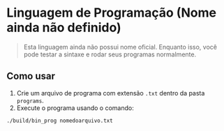 # Linguagem de Programação (Nome ainda não definido)

> Esta linguagem ainda não possui nome oficial. Enquanto isso, você pode testar a sintaxe e rodar seus programas normalmente.

## Como usar

1. Crie um arquivo de programa com extensão `.txt` dentro da pasta `programs`.
2. Execute o programa usando o comando:

```bash
./build/bin_prog nomedoarquivo.txt
```
